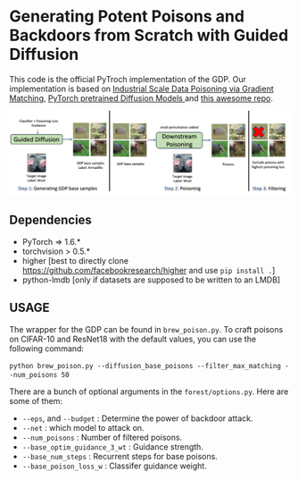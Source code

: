 # Generating Potent Poisons and Backdoors from Scratch with Guided Diffusion

This code is the official PyTroch implementation of the GDP. Our implementation is based on [Industrial Scale Data Poisoning via Gradient Matching](https://github.com/JonasGeiping/poisoning-gradient-matching), [PyTorch pretrained Diffusion Models
](https://github.com/pesser/pytorch_diffusion) and [this awesome repo](https://github.com/JonasGeiping/data-poisoning).

![Overview](Schematic.png)


## Dependencies

- PyTorch => 1.6.*
- torchvision > 0.5.*
- higher [best to directly clone https://github.com/facebookresearch/higher and use ```pip install .```]
- python-lmdb [only if datasets are supposed to be written to an LMDB]




## USAGE

The wrapper for the GDP can be found in `brew_poison.py`. To craft poisons on CIFAR-10 and ResNet18 with the default values, you can use the following command:

```shell
python brew_poison.py --diffusion_base_poisons --filter_max_matching --num_poisons 50
```


There are a bunch of optional arguments in the ```forest/options.py```. Here are some of them:

- ```--eps```, and ```--budget``` : Determine the power of backdoor attack.
- ```--net``` : which model to attack on.
- ```--num_poisons``` : Number of filtered poisons.
- ```--base_optim_guidance_3_wt``` : Guidance strength.
- ```--base_num_steps``` : Recurrent steps for base poisons.
- ```--base_poison_loss_w``` : Classifer guidance weight.

